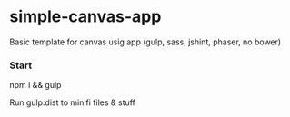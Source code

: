 # simple-canvas-app
Basic template for canvas usig app (gulp, sass, jshint, phaser, no bower)


### Start
npm i && gulp

Run gulp:dist to minifi files & stuff
